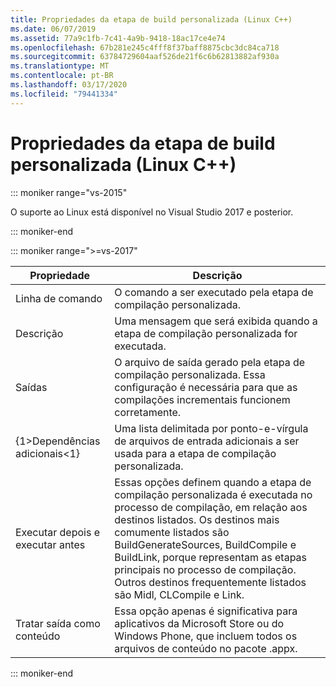 ```yaml
---
title: Propriedades da etapa de build personalizada (Linux C++)
ms.date: 06/07/2019
ms.assetid: 77a9c1fb-7c41-4a9b-9418-18ac17ce4e74
ms.openlocfilehash: 67b281e245c4fff8f37baff8875cbc3dc84ca718
ms.sourcegitcommit: 63784729604aaf526de21f6c6b62813882af930a
ms.translationtype: MT
ms.contentlocale: pt-BR
ms.lasthandoff: 03/17/2020
ms.locfileid: "79441334"
---
```

# <a name="custom-build-step-properties-linux-c"></a>Propriedades da etapa de build personalizada (Linux C++)

::: moniker range="vs-2015"

O suporte ao Linux está disponível no Visual Studio 2017 e posterior.

::: moniker-end

::: moniker range=">=vs-2017"

| Propriedade | Descrição |
|--|--|
| Linha de comando | O comando a ser executado pela etapa de compilação personalizada. |
| Descrição | Uma mensagem que será exibida quando a etapa de compilação personalizada for executada. |
| Saídas | O arquivo de saída gerado pela etapa de compilação personalizada. Essa configuração é necessária para que as compilações incrementais funcionem corretamente. |
| {1&gt;Dependências adicionais&lt;1} | Uma lista delimitada por ponto-e-vírgula de arquivos de entrada adicionais a ser usada para a etapa de compilação personalizada. |
| Executar depois e executar antes | Essas opções definem quando a etapa de compilação personalizada é executada no processo de compilação, em relação aos destinos listados. Os destinos mais comumente listados são BuildGenerateSources, BuildCompile e BuildLink, porque representam as etapas principais no processo de compilação. Outros destinos frequentemente listados são Midl, CLCompile e Link. |
| Tratar saída como conteúdo | Essa opção apenas é significativa para aplicativos da Microsoft Store ou do Windows Phone, que incluem todos os arquivos de conteúdo no pacote .appx. |

::: moniker-end
